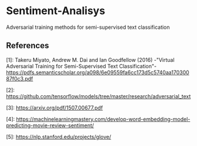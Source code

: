 # Sentiment-Analisys
Adversarial training methods for semi-supervised text classification

## References
\[1\]: Takeru Miyato, Andrew M. Dai and Ian Goodfellow (2016) -"Virtual Adversarial Training for Semi-Supervised Text Classification"- https://pdfs.semanticscholar.org/a098/6e09559fa6cc173d5c5740aa17030087f0c3.pdf

\[2\]: https://github.com/tensorflow/models/tree/master/research/adversarial_text

\[3\]: https://arxiv.org/pdf/1507.00677.pdf

\[4\]: https://machinelearningmastery.com/develop-word-embedding-model-predicting-movie-review-sentiment/

\[5\]: https://nlp.stanford.edu/projects/glove/
